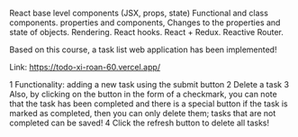 React base level components (JSX, props, state) Functional and class components. properties and components, Changes to the properties and state of objects. Rendering. React hooks. React + Redux. Reactive Router.

Based on this course, a task list web application has been implemented!

Link: https://todo-xi-roan-60.vercel.app/

1 Functionality: adding a new task using the submit button
2 Delete a task
3 Also, by clicking on the button in the form of a checkmark, you can note that the task has been completed and there is a special button if the task is marked as completed, then you can only delete them; tasks that are not completed can be saved!
4 Click the refresh button to delete all tasks!
